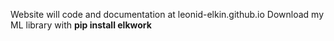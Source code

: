 Website will code and documentation at leonid-elkin.github.io
Download my ML library with **pip install elkwork**
